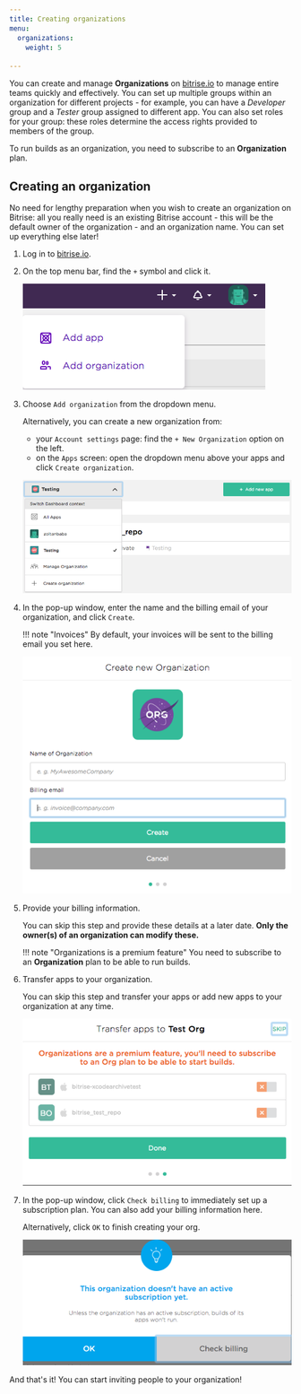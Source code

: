 ```yaml
---
title: Creating organizations
menu:
  organizations:
    weight: 5

---
```

You can create and manage __Organizations__ on [bitrise.io](https://www.bitrise.io) to manage entire teams quickly and effectively. You can set up multiple groups within an organization for different projects - for example, you can have a _Developer_ group and a _Tester_ group assigned to different app. You can also set roles for your group: these roles determine the access rights provided to members of the group.

To run builds as an organization, you need to subscribe to an __Organization__ plan.

## Creating an organization

No need for lengthy preparation when you wish to create an organization on Bitrise: all you really need is an existing Bitrise account - this will be the default owner of the organization - and an organization name. You can set up everything else later!

1. Log in to [bitrise.io](https://www.bitrise.io).

1. On the top menu bar, find the `+` symbol and click it.

    ![Screenshot](/img/team-management/organization/add-org.png)

1. Choose `Add organization` from the dropdown menu.

      Alternatively, you can create a new organization from:
      - your `Account settings` page: find the `+ New Organization` option on the left.
      - on the `Apps` screen: open the dropdown menu above your apps and click `Create organization`.

      ![Screenshot](/img/team-management/organization/add-org-apps.png)

1. In the pop-up window, enter the name and the billing email of your organization, and click `Create`.

    !!! note "Invoices"
        By default, your invoices will be sent to the billing email you set here.

    ![Screenshot](/img/team-management/organization/name-email-org.png)

1. Provide your billing information.

    You can skip this step and provide these details at a later date. __Only the owner(s) of an organization can modify these.__

    !!! note "Organizations is a premium feature"
        You need to subscribe to an __Organization__ plan to be able to run builds.

1. Transfer apps to your organization.

    You can skip this step and transfer your apps or add new apps to your organization at any time.

    ![Screenshot](/img/team-management/organization/transfer-apps-creation.png)

1.  In the pop-up window, click `Check billing` to immediately set up a subscription plan. You can also add your billing information here.

    Alternatively, click `OK` to finish creating your org.

    ![Screenshot](/img/team-management/organization/no-active-sub-yet.png)

And that's it! You can start inviting people to your organization!